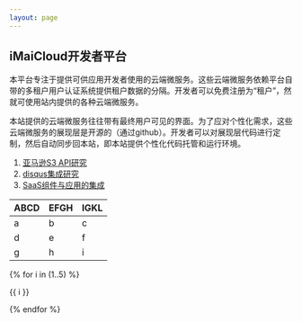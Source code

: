 ```yaml
---
layout: page
---
```


## iMaiCloud开发者平台

本平台专注于提供可供应用开发者使用的云端微服务。这些云端微服务依赖平台自带的多租户用户认证系统提供租户数据的分隔。开发者可以免费注册为“租户”，然就可使用站内提供的各种云端微服务。

本站提供的云端微服务往往带有最终用户可见的界面。为了应对个性化需求，这些云端微服务的展现层是开源的（通过github）。开发者可以对展现层代码进行定制，然后自动同步回本站，即本站提供个性化代码托管和运行环境。

1. [亚马逊S3 API研究](/s3api/)
2. [disqus集成研究](/disqus/)
3. [SaaS组件与应用的集成](/SaaSinApp/)

ABCD | EFGH | IGKL
-----|------|----
a    | b    | c
d    | e    | f
g    | h    | i

{% for i in (1..5) %}

{{ i }}

{% endfor %}
